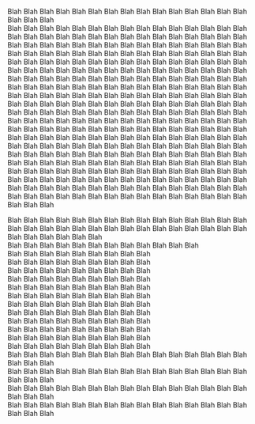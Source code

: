 Blah Blah Blah                Blah Blah Blah  Blah Blah Blah Blah Blah Blah Blah Blah Blah  Blah Blah Blah        
Blah Blah Blah                Blah Blah Blah  Blah Blah Blah Blah Blah Blah Blah Blah Blah  Blah Blah Blah
Blah Blah Blah                Blah Blah Blah  Blah Blah Blah Blah Blah Blah Blah Blah Blah  Blah Blah Blah
Blah Blah Blah                Blah Blah Blah  Blah Blah Blah Blah Blah Blah Blah Blah Blah  Blah Blah Blah
Blah Blah Blah                Blah Blah Blah  Blah Blah Blah                                Blah Blah Blah
Blah Blah Blah                Blah Blah Blah  Blah Blah Blah                                Blah Blah Blah
Blah Blah Blah                Blah Blah Blah  Blah Blah Blah                                Blah Blah Blah
Blah Blah Blah                Blah Blah Blah  Blah Blah Blah                                Blah Blah Blah
Blah Blah Blah Blah Blah Blah Blah Blah Blah  Blah Blah Blah Blah Blah Blah                 Blah Blah Blah                   
Blah Blah Blah Blah Blah Blah Blah Blah Blah  Blah Blah Blah Blah Blah Blah                 Blah Blah Blah
Blah Blah Blah Blah Blah Blah Blah Blah Blah  Blah Blah Blah Blah Blah Blah                 Blah Blah Blah
Blah Blah Blah Blah Blah Blah Blah Blah Blah  Blah Blah Blah Blah Blah Blah                 Blah Blah Blah
Blah Blah Blah                Blah Blah Blah  Blah Blah Blah                                Blah Blah Blah
Blah Blah Blah                Blah Blah Blah  Blah Blah Blah                                Blah Blah Blah
Blah Blah Blah                Blah Blah Blah  Blah Blah Blah                                Blah Blah Blah
Blah Blah Blah                Blah Blah Blah  Blah Blah Blah                                Blah Blah Blah
Blah Blah Blah                Blah Blah Blah  Blah Blah Blah Blah Blah Blah Blah Blah Blah  Blah Blah Blah Blah Blah Blah Blah Blah Blah
Blah Blah Blah                Blah Blah Blah  Blah Blah Blah Blah Blah Blah Blah Blah Blah  Blah Blah Blah Blah Blah Blah Blah Blah Blah 
Blah Blah Blah                Blah Blah Blah  Blah Blah Blah Blah Blah Blah Blah Blah Blah  Blah Blah Blah Blah Blah Blah Blah Blah Blah
Blah Blah Blah                Blah Blah Blah  Blah Blah Blah Blah Blah Blah Blah Blah Blah  Blah Blah Blah Blah Blah Blah Blah Blah Blah


Blah Blah Blah                                Blah Blah Blah Blah Blah Blah Blah Blah Blah
Blah Blah Blah                                Blah Blah Blah Blah Blah Blah Blah Blah Blah
Blah Blah Blah                                Blah Blah Blah Blah Blah Blah Blah Blah Blah                                 
Blah Blah Blah                                Blah Blah Blah Blah Blah Blah Blah Blah Blah                      
Blah Blah Blah                                Blah Blah Blah                Blah Blah Blah      
Blah Blah Blah                                Blah Blah Blah                Blah Blah Blah              
Blah Blah Blah                                Blah Blah Blah                Blah Blah Blah      
Blah Blah Blah                                Blah Blah Blah                Blah Blah Blah                
Blah Blah Blah                                Blah Blah Blah                Blah Blah Blah                  
Blah Blah Blah                                Blah Blah Blah                Blah Blah Blah                        
Blah Blah Blah                                Blah Blah Blah                Blah Blah Blah                                      
Blah Blah Blah                                Blah Blah Blah                Blah Blah Blah                              
Blah Blah Blah                                Blah Blah Blah                Blah Blah Blah                                
Blah Blah Blah                                Blah Blah Blah                Blah Blah Blah                                  
Blah Blah Blah                                Blah Blah Blah                Blah Blah Blah                                
Blah Blah Blah                                Blah Blah Blah                Blah Blah Blah                                      
Blah Blah Blah Blah Blah Blah Blah Blah Blah  Blah Blah Blah Blah Blah Blah Blah Blah Blah                                
Blah Blah Blah Blah Blah Blah Blah Blah Blah  Blah Blah Blah Blah Blah Blah Blah Blah Blah                                   
Blah Blah Blah Blah Blah Blah Blah Blah Blah  Blah Blah Blah Blah Blah Blah Blah Blah Blah                            
Blah Blah Blah Blah Blah Blah Blah Blah Blah  Blah Blah Blah Blah Blah Blah Blah Blah Blah                                    




